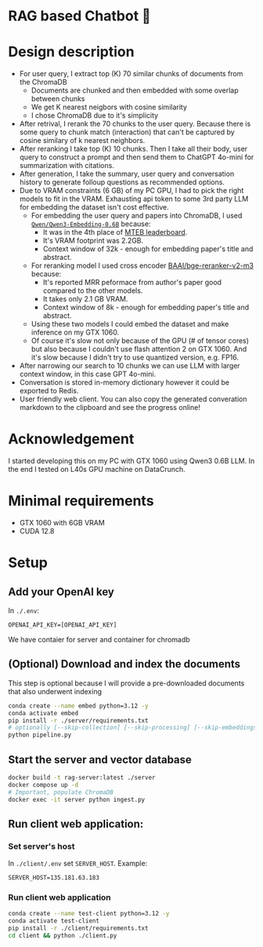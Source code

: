 # RAG based Chatbot 🤖
# Design description
- For user query, I extract top (K) 70 similar chunks of documents from the ChromaDB
    - Documents are chunked and then embedded with some overlap between chunks
    - We get K nearest neigbors with cosine similarity
    - I chose ChromaDB due to it's simplicity
- After retrival, I rerank the 70 chunks to the user query. Because there is some query to chunk match (interaction) that can't be captured by cosine similary of k nearest neighbors.
- After reranking I take top (K) 10 chunks. Then I take all their body, user query to construct a prompt and then send them to ChatGPT 4o-mini for summarization with citations.
- After generation, I take the summary, user query and conversation history to generate folloup questions as recommended options.
- Due to VRAM constraints (6 GB) of my PC GPU, I had to pick the right models to fit in the VRAM. Exhausting api token to some 3rd party LLM for embedding the dataset isn't cost effective.
    - For embedding the user query and papers into ChromaDB, I used [`Qwen/Qwen3-Embedding-0.6B`](https://huggingface.co/Qwen/Qwen3-Embedding-0.6B) because:
        - It was in the 4th place of [MTEB leaderboard](https://huggingface.co/spaces/mteb/leaderboard).
        - It's VRAM footprint was 2.2GB.
        - Context window of 32k - enough for embedding paper's title and abstract.
    - For reranking model I used cross encoder [BAAI/bge-reranker-v2-m3](https://huggingface.co/BAAI/bge-reranker-v2-m3) because:
        - It's reported MRR peformace from author's paper good compared to the other models.
        - It takes only 2.1 GB VRAM.
        - Context window of 8k - enough for embedding paper's title and abstract.
    - Using these two models I could embed the dataset and make inference on my GTX 1060.
    - Of course it's slow not only because of the GPU (# of tensor cores) but also because I couldn't use flash attention 2 on GTX 1060. And it's slow because I didn't try to use quantized version, e.g. FP16.
- After narrowing our search to 10 chunks we can use LLM with larger context window, in this case GPT 4o-mini.
- Conversation is stored in-memory dictionary however it could be exported to Redis.
- User friendly web client. You can also copy the generated converation markdown to the clipboard and see the progress online!

# Acknowledgement
I started developing this on my PC with GTX 1060 using Qwen3 0.6B LLM. In the end I tested on L40s GPU machine on DataCrunch.

# Minimal requirements
- GTX 1060 with 6GB VRAM
- CUDA 12.8

# Setup
## Add your OpenAI key
In `./.env`:
```
OPENAI_API_KEY=[OPENAI_API_KEY]
```
We have contaier for server and container for chromadb
## (Optional) Download and index the documents
This step is optional because I will provide a pre-downloaded documents that also underwent indexing
```sh
conda create --name embed python=3.12 -y
conda activate embed
pip install -r ./server/requirements.txt
# optionally [--skip-collection] [--skip-processing] [--skip-embeddings]
python pipeline.py
```
## Start the server and vector database
```sh
docker build -t rag-server:latest ./server
docker compose up -d
# Important, populate ChromaDB
docker exec -it server python ingest.py
```
## Run client web application:
### Set server's host
In `./client/.env` set `SERVER_HOST`. Example:
```
SERVER_HOST=135.181.63.183
```
### Run client web application
```sh
conda create --name test-client python=3.12 -y
conda activate test-client
pip install -r ./client/requirements.txt
cd client && python ./client.py
```
